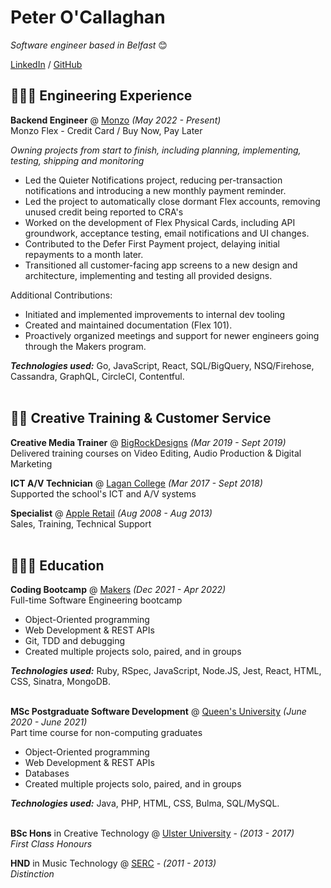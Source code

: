 # Peter O'Callaghan

_Software engineer based in Belfast_ 😊 <br>

[LinkedIn](https://linkedin.com/in/peter-o-callaghan-31aa04178/) / [GitHub](https://github.com/harmlessgoose/)

## 👨🏻‍💻 Engineering Experience

**Backend Engineer** @ [Monzo](https://monzo.com/) _(May 2022 - Present)_ <br>
Monzo Flex - Credit Card / Buy Now, Pay Later

_Owning projects from start to finish, including planning, implementing, testing, shipping and monitoring_

  - Led the Quieter Notifications project, reducing per-transaction notifications and introducing a new monthly payment reminder.
  - Led the project to automatically close dormant Flex accounts, removing unused credit being reported to CRA's
  - Worked on the development of Flex Physical Cards, including API groundwork, acceptance testing, email notifications and UI changes.
  - Contributed to the Defer First Payment project, delaying initial repayments to a month later.
  - Transitioned all customer-facing app screens to a new design and architecture, implementing and testing all provided designs.

Additional Contributions:
  - Initiated and implemented improvements to internal dev tooling
  - Created and maintained documentation (Flex 101).
  - Proactively organized meetings and support for newer engineers going through the Makers program.

**_Technologies used:_** Go, JavaScript, React, SQL/BigQuery, NSQ/Firehose, Cassandra, GraphQL, CircleCI, Contentful.
<br><br>

## 🤹🏻 Creative Training & Customer Service

**Creative Media Trainer** @ [BigRockDesigns](https://www.bigrockdesigns.com/) _(Mar 2019 - Sept 2019)_ <br>
Delivered training courses on Video Editing, Audio Production & Digital Marketing

**ICT A/V Technician** @ [Lagan College](https://lagancollege.com/) _(Mar 2017 - Sept 2018)_ <br>
Supported the school's ICT and A/V systems

**Specialist** @ [Apple Retail](https://www.apple.com/uk/retail/) _(Aug 2008 - Aug 2013)_ <br>
Sales, Training, Technical Support
<br><br>

## 👨🏻‍🎓 Education

**Coding Bootcamp** @ [Makers](https://makers.tech/) _(Dec 2021 - Apr 2022)_ <br>
Full-time Software Engineering bootcamp

  - Object-Oriented programming
  - Web Development & REST APIs
  - Git, TDD and debugging
  - Created multiple projects solo, paired, and in groups

**_Technologies used:_** Ruby, RSpec, JavaScript, Node.JS, Jest, React, HTML, CSS, Sinatra, MongoDB.
<br><br>

**MSc Postgraduate Software Development** @ [Queen's University](https://www.qub.ac.uk/courses/postgraduate-taught/software-development-part-time-msc/#overview) _(June 2020 - June 2021)_ <br>
Part time course for non-computing graduates

  - Object-Oriented programming
  - Web Development & REST APIs
  - Databases
  - Created multiple projects solo, paired, and in groups

**_Technologies used:_** Java, PHP, HTML, CSS, Bulma, SQL/MySQL.
<br><br>

**BSc Hons** in Creative Technology @ [Ulster University](https://www.ulster.ac.uk/) - _(2013 - 2017)_ <br>
_First Class Honours_

**HND** in Music Technology @ [SERC](https://www.serc.ac.uk/) - _(2011 - 2013)_ <br>
_Distinction_

